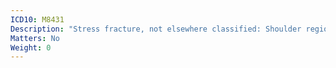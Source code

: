 ```yaml
---
ICD10: M8431
Description: "Stress fracture, not elsewhere classified: Shoulder region"
Matters: No
Weight: 0
---
```

